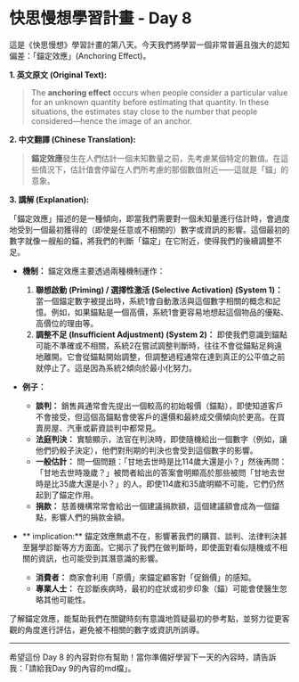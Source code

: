# 快思慢想學習計畫 - Day 8

這是《快思慢想》學習計畫的第八天。今天我們將學習一個非常普遍且強大的認知偏差：「錨定效應」(Anchoring Effect)。

**1. 英文原文 (Original Text):**

> The **anchoring effect** occurs when people consider a particular value for an unknown quantity before estimating that quantity. In these situations, the estimates stay close to the number that people considered—hence the image of an anchor.

**2. 中文翻譯 (Chinese Translation):**

> **錨定效應**發生在人們估計一個未知數量之前，先考慮某個特定的數值。在這些情況下，估計值會停留在人們所考慮的那個數值附近——這就是「錨」的意象。

**3. 講解 (Explanation):**

「錨定效應」描述的是一種傾向，即當我們需要對一個未知量進行估計時，會過度地受到一個最初獲得的（即使是任意或不相關的）數字或資訊的影響。這個最初的數字就像一艘船的錨，將我們的判斷「錨定」在它附近，使得我們的後續調整不足。

*   **機制：** 錨定效應主要透過兩種機制運作：
    1.  **聯想啟動 (Priming) / 選擇性激活 (Selective Activation) (System 1)：** 當一個錨定數字被提出時，系統1會自動激活與這個數字相關的概念和記憶。例如，如果錨點是一個高價，系統1會更容易地想起這個物品的優點、高價位的理由等。
    2.  **調整不足 (Insufficient Adjustment) (System 2)：** 即使我們意識到錨點可能不準確或不相關，系統2在嘗試調整判斷時，往往不會從錨點足夠遠地離開。它會從錨點開始調整，但調整過程通常在達到真正的公平值之前就停止了。這是因為系統2傾向於最小化努力。

*   **例子：**
    *   **談判：** 銷售員通常會先提出一個較高的初始報價（錨點），即使知道客戶不會接受，但這個高錨點會使客戶的還價和最終成交價傾向於更高。在買賣房屋、汽車或薪資談判中都常見。
    *   **法庭判決：** 實驗顯示，法官在判決時，即使隨機給出一個數字（例如，讓他們扔骰子決定），他們對刑期的判決也會受到這個數字的影響。
    *   **一般估計：** 問一個問題：「甘地去世時是比114歲大還是小？」然後再問：「甘地去世時幾歲？」被問者給出的答案會明顯高於那些被問「甘地去世時是比35歲大還是小？」的人。即使114歲和35歲明顯不可能，它們仍然起到了錨定作用。
    *   **捐款：** 慈善機構常常會給出一個建議捐款額，這個建議額會成為一個錨點，影響人們的捐款金額。

*   ** implication:** 錨定效應無處不在，影響著我們的購買、談判、法律判決甚至醫學診斷等方方面面。它揭示了我們在做判斷時，即使面對看似隨機或不相關的資訊，也可能受到其潛意識的影響。
    *   **消費者：** 商家會利用「原價」來錨定顧客對「促銷價」的感知。
    *   **專業人士：** 在診斷疾病時，最初的症狀或初步印象（錨）可能會使醫生忽略其他可能性。

了解錨定效應，能幫助我們在關鍵時刻有意識地質疑最初的參考點，並努力從更客觀的角度進行評估，避免被不相關的數字或資訊所誤導。

---

希望這份 Day 8 的內容對你有幫助！當你準備好學習下一天的內容時，請告訴我：「請給我Day 9的內容的md檔」。
